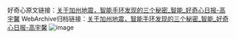 好奇心原文链接：[关于加州地震，智能手环发现的三个秘密_智能_好奇心日报-高宇馨](https://www.qdaily.com/articles/2028.html)
WebArchive归档链接：[关于加州地震，智能手环发现的三个秘密_智能_好奇心日报-高宇馨](http://web.archive.org/web/20190623150818/https://www.qdaily.com/articles/2028.html)
![image](http://ww3.sinaimg.cn/large/007d5XDpgy1g3vbtpkq8qj30u02we7wh)